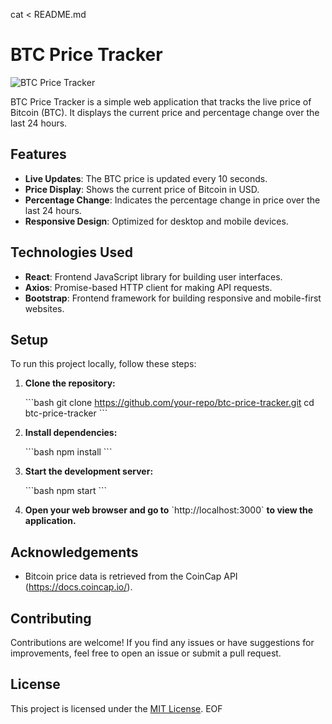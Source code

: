 cat <<EOF > README.md
# BTC Price Tracker

![BTC Price Tracker](https://your-website.com/screenshot.png)

BTC Price Tracker is a simple web application that tracks the live price of Bitcoin (BTC). It displays the current price and percentage change over the last 24 hours.

## Features

- **Live Updates**: The BTC price is updated every 10 seconds.
- **Price Display**: Shows the current price of Bitcoin in USD.
- **Percentage Change**: Indicates the percentage change in price over the last 24 hours.
- **Responsive Design**: Optimized for desktop and mobile devices.

## Technologies Used

- **React**: Frontend JavaScript library for building user interfaces.
- **Axios**: Promise-based HTTP client for making API requests.
- **Bootstrap**: Frontend framework for building responsive and mobile-first websites.

## Setup

To run this project locally, follow these steps:

1. **Clone the repository:**

   \`\`\`bash
   git clone https://github.com/your-repo/btc-price-tracker.git
   cd btc-price-tracker
   \`\`\`

2. **Install dependencies:**

   \`\`\`bash
   npm install
   \`\`\`

3. **Start the development server:**

   \`\`\`bash
   npm start
   \`\`\`

4. **Open your web browser and go to** \`http://localhost:3000\` **to view the application.**

## Acknowledgements

- Bitcoin price data is retrieved from the CoinCap API (https://docs.coincap.io/).

## Contributing

Contributions are welcome! If you find any issues or have suggestions for improvements, feel free to open an issue or submit a pull request.

## License

This project is licensed under the [MIT License](https://opensource.org/licenses/MIT).
EOF
